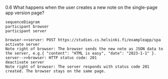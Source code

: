 0.6 What happens when the user creates a new note on the single-page app version page?

```mermaid
sequenceDiagram
participant browser
participant server

browser->>server: POST https://studies.cs.helsinki.fi/exampleapp/spa
activate server
Note right of browser: The browser sends the new note as JSON data to the server, e.g.{ "content": "HTML is easy", "date": "2023-1-1" }.
server-->>browser: HTTP status code: 201
deactivate server
Note right of browser: The server responds with status code 201 created. The browser stays on the same page.
```
